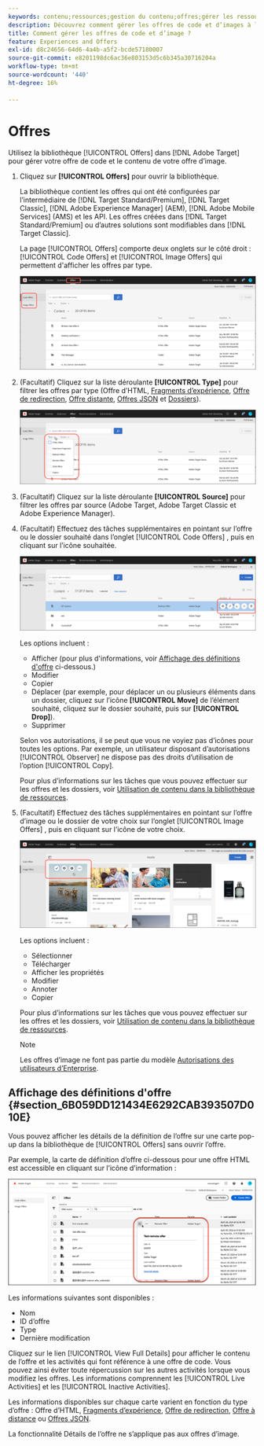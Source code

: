 ```yaml
---
keywords: contenu;ressources;gestion du contenu;offres;gérer les ressources;accès au mode de sélection;mode de sélection
description: Découvrez comment gérer les offres de code et d’images à l’aide de la bibliothèque des offres dans Adobe Target.
title: Comment gérer les offres de code et d’image ?
feature: Experiences and Offers
exl-id: d8c24656-64d6-4a4b-a5f2-bcde57180007
source-git-commit: e8201198dc6ac36e803153d5c6b345a30716204a
workflow-type: tm+mt
source-wordcount: '440'
ht-degree: 16%

---
```


# Offres

Utilisez la bibliothèque [!UICONTROL Offers] dans [!DNL Adobe Target] pour gérer votre offre de code et le contenu de votre offre d’image.

1. Cliquez sur **[!UICONTROL Offers]** pour ouvrir la bibliothèque.

   La bibliothèque contient les offres qui ont été configurées par l’intermédiaire de [!DNL Target Standard/Premium], [!DNL Target Classic], [!DNL Adobe Experience Manager] (AEM), [!DNL Adobe Mobile Services] (AMS) et les API. Les offres créées dans [!DNL Target Standard/Premium] ou d’autres solutions sont modifiables dans [!DNL Target Classic].

   La page [!UICONTROL Offers] comporte deux onglets sur le côté droit : [!UICONTROL Code Offers] et [!UICONTROL Image Offers] qui permettent d&#39;afficher les offres par type.

   ![Page Offres affichant les onglets Offres de code et Offres d’image](/help/main/c-experiences/c-manage-content/assets/offers-page.png)

1. (Facultatif) Cliquez sur la liste déroulante **[!UICONTROL Type]** pour filtrer les offres par type (Offre d’HTML, [Fragments d’expérience](/help/main/c-experiences/c-manage-content/aem-experience-fragments.md), [Offre de redirection](/help/main/c-experiences/c-manage-content/offer-redirect.md), [Offre distante](/help/main/c-experiences/c-manage-content/about-remote-offers.md), [Offres JSON](/help/main/c-experiences/c-manage-content/create-json-offer.md) et [Dossiers](/help/main/c-experiences/c-manage-content/create-content-folder.md)).

   ![image offer_filter](assets/offers_filter.png)

1. (Facultatif) Cliquez sur la liste déroulante **[!UICONTROL Source]** pour filtrer les offres par source (Adobe Target, Adobe Target Classic et Adobe Experience Manager).

1. (Facultatif) Effectuez des tâches supplémentaires en pointant sur l’offre ou le dossier souhaité dans l’onglet [!UICONTROL Code Offers] , puis en cliquant sur l’icône souhaitée.

   ![Options des offres de code](assets/offer-picker-large.png)

   Les options incluent :

   * Afficher (pour plus d&#39;informations, voir [Affichage des définitions d&#39;offre](#section_6B059DD121434E6292CAB393507D010E) ci-dessous.)
   * Modifier
   * Copier
   * Déplacer (par exemple, pour déplacer un ou plusieurs éléments dans un dossier, cliquez sur l’icône **[!UICONTROL Move]** de l’élément souhaité, cliquez sur le dossier souhaité, puis sur **[!UICONTROL Drop]**).
   * Supprimer

   Selon vos autorisations, il se peut que vous ne voyiez pas d’icônes pour toutes les options. Par exemple, un utilisateur disposant d’autorisations [!UICONTROL Observer] ne dispose pas des droits d’utilisation de l’option [!UICONTROL Copy].

   Pour plus d’informations sur les tâches que vous pouvez effectuer sur les offres et les dossiers, voir [ Utilisation de contenu dans la bibliothèque de ressources](/help/main/c-experiences/c-manage-content/assets-working.md).

1. (Facultatif) Effectuez des tâches supplémentaires en pointant sur l’offre d’image ou le dossier de votre choix sur l’onglet [!UICONTROL Image Offers] , puis en cliquant sur l’icône de votre choix.

   ![Options d’offres Image](/help/main/c-experiences/c-manage-content/assets/image-offers-icons.png)

   Les options incluent :

   * Sélectionner
   * Télécharger
   * Afficher les propriétés
   * Modifier
   * Annoter
   * Copier

   Pour plus d’informations sur les tâches que vous pouvez effectuer sur les offres et les dossiers, voir [ Utilisation de contenu dans la bibliothèque de ressources](/help/main/c-experiences/c-manage-content/assets-working.md).

   >[!NOTE]
   >
   >Les offres d’image ne font pas partie du modèle [Autorisations des utilisateurs d’Enterprise](/help/main/administrating-target/c-user-management/property-channel/property-channel.md).


## Affichage des définitions d&#39;offre {#section_6B059DD121434E6292CAB393507D010E}

Vous pouvez afficher les détails de la définition de l’offre sur une carte pop-up dans la bibliothèque de [!UICONTROL Offers] sans ouvrir l’offre.

Par exemple, la carte de définition d’offre ci-dessous pour une offre HTML est accessible en cliquant sur l’icône d’information :

![image offer-card-html](assets/offer-card-html-new.png)

Les informations suivantes sont disponibles :

* Nom
* ID d’offre
* Type
* Dernière modification

Cliquez sur le lien [!UICONTROL View Full Details] pour afficher le contenu de l’offre et les activités qui font référence à une offre de code. Vous pouvez ainsi éviter toute répercussion sur les autres activités lorsque vous modifiez les offres. Les informations comprennent les [!UICONTROL Live Activities] et les [!UICONTROL Inactive Activities].

Les informations disponibles sur chaque carte varient en fonction du type d’offre : Offre d’HTML, [Fragments d’expérience](/help/main/c-experiences/c-manage-content/aem-experience-fragments.md), [Offre de redirection](/help/main/c-experiences/c-manage-content/offer-redirect.md), [Offre à distance](/help/main/c-experiences/c-manage-content/about-remote-offers.md) ou [Offres JSON](/help/main/c-experiences/c-manage-content/create-json-offer.md).

La fonctionnalité Détails de l’offre ne s’applique pas aux offres d’image.

<!--

## Training video: The Content Repository ![Overview badge](/help/main/assets/overview.png)

This video includes information about managing offers.

* Connection between the [Experience Cloud Asset Library](https://experienceleague.adobe.com/docs/core-services/interface/assets/creative-cloud.html?lang=fr) and the Target Content Library 
* Custom HTML Offers 
* Custom HTML Offer in the [!UICONTROL Visual Experience Composer]

>[!VIDEO](https://video.tv.adobe.com/v/17387)

-->
